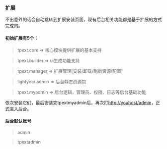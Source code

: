 ### 扩展
不出意外的话会自动跳转到扩展安装页面，现有后台相关功能都是基于扩展的方式完成的。
#### 初始扩展有5个：

>tpext.core      => 核心模块提供扩展的基本支持

>tpext.builder   => ui生成功能支持

>tpext.manager   => 扩展管理[安装/卸载/刷新资源/配置]

>lightyear.admin => 后台静态资源包

>tpext.myadmin   => 后台逻辑，管理员、权限、日志等后台基础功能

依次安装它们，最后安装完tpextmyadmin后，再次打<http://youhost/admin>，正式进入后台。
#### 后台默认账号 
>admin

>tpextadmin